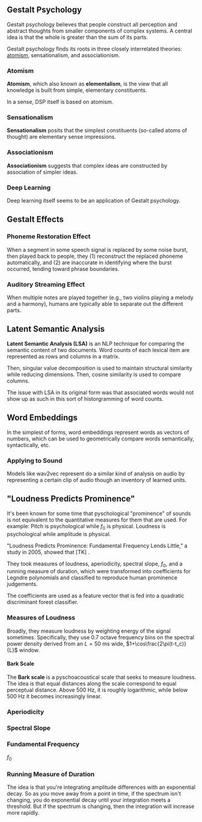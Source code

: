 
## Gestalt Psychology

Gestalt psychology believes that people construct all perception and abstract thoughts from smaller components of complex systems. A central idea is that the whole is greater than the sum of its parts.

Gestalt psychology finds its roots in three closely interrelated theories: [atomism](Perception.md#Gestalt%20Psychology#Atomism), sensationalism, and associationism. 

### Atomism

**Atomism**, which also known as **elementalism**, is the view that all knowledge is built from simple, elementary constituents. 

In a sense, DSP itself is based on atomism. 

### Sensationalism

**Sensationalism** posits that the simplest constituents (so-called atoms of thought) are elementary sense impressions.

### Associationism

**Associationism** suggests that complex ideas are constructed by association of simpler ideas.

### Deep Learning

Deep learning itself seems to be an application of Gestalt psychology.

## Gestalt Effects

### Phoneme Restoration Effect

When a segment in some speech signal is replaced by some noise burst, then played back to people, they (1) reconstruct the replaced phoneme automatically, and (2) are inaccurate in identifying where the burst occurred, tending toward phrase boundaries.

### Auditory Streaming Effect

When multiple notes are played together (e.g., two violins playing a melody and a harmony), humans are typically able to separate out the different parts. 

## Latent Semantic Analysis

**Latent Semantic Analysis (LSA)** is an NLP technique for comparing the semantic content of two documents. Word counts of each lexical item are represented as rows and columns in a matrix.

Then, singular value decomposition is used to maintain structural similarity while reducing dimensions. Then, cosine similarity is used to compare columns.

The issue with LSA in its original form was that associated words would not show up as such in this sort of historgramming of word counts. 

## Word Embeddings

In the simplest of forms, word embeddings represent words as vectors of numbers, which can be used to geometrically compare words semantically, syntactically, etc.

### Applying to Sound

Models like wav2vec represent do a similar kind of analysis on audio by representing a certain clip of audio though an inventory of learned units.

## "Loudness Predicts Prominence"

It's been known for some time that pyschological "prominence" of sounds is not equivalent to the quantitative measures for them that are used. For example: Pitch is psychological while $f_0$ is physical. Loudness is psychological while amplitude is physical.

"Loudness Predicts Prominence: Fundamental Frequency Lends Little," a study in 2005, showed that [TK] . 

They took measures of loudness, aperiodicity, spectral slope, $f_0$, and a running measure of duration, which were transformed into coefficients for Legndre polynomials and classified to reproduce human prominence judgements.

The coefficients are used as a feature vector that is fed into a quadratic discriminant forest classifier. 

### Measures of Loudness

Broadly, they measure loudness by weighting energy of the signal sometimes. Specifically, they use 0.7 octave frequency bins on the spectral power density derived from an $L=50$ ms wide, $1+\cos\frac{2\pi(t-t_c)}{L}$ window. 

#### Bark Scale

The **Bark scale** is a pyschoacoustical scale that seeks to measure loudness. The idea is that equal distances along the scale correspond to equal perceptual distance. Above 500 Hz, it is roughly logarithmic, while below 500 Hz it becomes increasingly linear.

### Aperiodicity

### Spectral Slope

### Fundamental Frequency

$f_0$

### Running Measure of Duration

The idea is that you're integrating amplitude differences with an exponential decay. So as you move away from a point in time, if the spectrum isn't changing, you do exponential decay until your integration meets a threshold. But if the spectrum is changing, then the integration will increase more rapidly. 